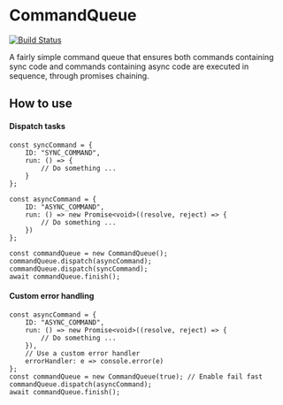 # CommandQueue

[![Build Status](https://travis-ci.org/YSZhuoyang/CommandQueue.svg?branch=master)](https://travis-ci.org/YSZhuoyang/CommandQueue)

A fairly simple command queue that ensures both commands containing sync code and commands containing async code are executed in sequence, through promises chaining.

## How to use

#### Dispatch tasks

    const syncCommand = {
        ID: "SYNC_COMMAND",
        run: () => {
            // Do something ...
        }
    };
    
    const asyncCommand = {
        ID: "ASYNC_COMMAND",
        run: () => new Promise<void>((resolve, reject) => {
            // Do something ...
        })
    };
    
    const commandQueue = new CommandQueue();
    commandQueue.dispatch(asyncCommand);
    commandQueue.dispatch(syncCommand);
    await commandQueue.finish();
    
#### Custom error handling

    const asyncCommand = {
        ID: "ASYNC_COMMAND",
        run: () => new Promise<void>((resolve, reject) => {
            // Do something ...
        }),
        // Use a custom error handler
        errorHandler: e => console.error(e)
    };
    const commandQueue = new CommandQueue(true); // Enable fail fast
    commandQueue.dispatch(asyncCommand);
    await commandQueue.finish();

